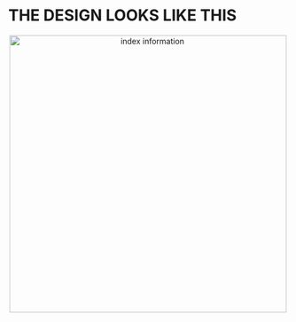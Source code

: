 # THE DESIGN LOOKS LIKE THIS 


<div align="center">
<img src="https://github.com/user-attachments/assets/862bea7f-98a9-4082-b285-1bc22ecf46a8" alt="index information" width="500">
</div>

